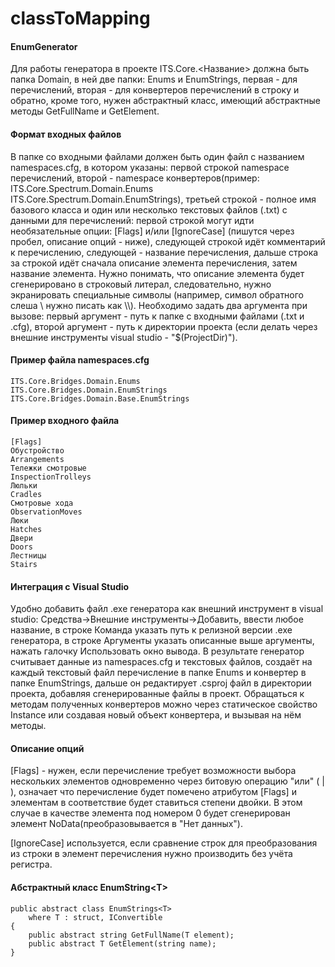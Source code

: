 # classToMapping
#### EnumGenerator

Для работы генератора в проекте ITS.Core.<Название> должна быть папка Domain, в ней две папки: Enums и EnumStrings, первая - для перечислений, 
вторая - для конвертеров перечислений в строку и обратно, кроме того, нужен абстрактный класс, имеющий абстрактные методы GetFullName и GetElement.

#### Формат входных файлов

В папке со входными файлами должен быть один файл c названием namespaces.cfg, в котором указаны: первой строкой namespace перечислений,
второй - namespace конвертеров(пример: ITS.Core.Spectrum.Domain.Enums ITS.Core.Spectrum.Domain.EnumStrings), третьей строкой - полное имя базового класса и один или несколько текстовых файлов (.txt) с данными для перечислений:
первой строкой могут идти необязательные опции: [Flags] и/или [IgnoreCase] (пишутся через пробел, описание опций - ниже), следующей строкой идёт комментарий к перечислению, 
следующей - название перечисления, дальше строка за строкой идёт сначала описание элемента перечисления, затем название элемента. 
Нужно понимать, что описание элемента будет сгенерировано в строковый литерал, следовательно, нужно экранировать специальные символы 
(например, символ обратного слеша \ нужно писать как \\\\). Необходимо задать два аргумента при вызове: первый аргумент - путь к папке с входными файлами (.txt и .cfg), 
второй аргумент - путь к директории проекта (если делать через внешние инструменты visual studio - "$(ProjectDir)").

#### Пример файла namespaces.cfg

    ITS.Core.Bridges.Domain.Enums
    ITS.Core.Bridges.Domain.EnumStrings
    ITS.Core.Bridges.Domain.Base.EnumStrings

#### Пример входного файла

	[Flags]
	Обустройство
	Arrangements
	Тележки смотровые
	InspectionTrolleys
	Люльки
	Cradles
	Смотровые хода
	ObservationMoves
	Люки
	Hatches
	Двери
	Doors
	Лестницы
	Stairs

#### Интеграция с Visual Studio

Удобно добавить файл .exe генератора как внешний инструмент в visual studio: Средства->Внешние инструменты->Добавить, ввести любое название,
в строке Команда указать путь к релизной версии .exe генератора, в строке Аргументы указать описанные выше аргументы, нажать галочку Использовать окно вывода.
В результате генератор считывает данные из namespaces.cfg и текстовых файлов, создаёт на каждый текстовый файл перечисление в папке Enums и конвертер в папке EnumStrings, 
дальше он редактирует .csproj файл в директории проекта, добавляя сгенерированные файлы в проект.
Обращаться к методам полученных конвертеров можно через статическое свойство Instance или создавая новый объект конвертера, и вызывая на нём методы.

#### Описание опций

[Flags] - нужен, если перечисление требует возможности выбора нескольких элементов одновременно через битовую операцию "или" ( | ), 
означает что перечисление будет помечено атрибутом [Flags] и элементам в соответствие будет ставиться степени двойки. В этом случае в качестве элемента под номером 0 будет сгенерирован элемент NoData(преобразовывается в "Нет данных"). 

[IgnoreCase] используется, если сравнение строк для преобразования из строки в элемент перечисления нужно производить без учёта регистра.

#### Абстрактный класс EnumString\<T>

	public abstract class EnumStrings<T>
        where T : struct, IConvertible
    {
        public abstract string GetFullName(T element);
        public abstract T GetElement(string name);
    }